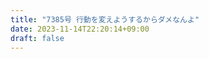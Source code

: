 ```yaml
---
title: "7385号 行動を変えようするからダメなんよ"
date: 2023-11-14T22:20:14+09:00
draft: false
---
```


```
```

```
```
